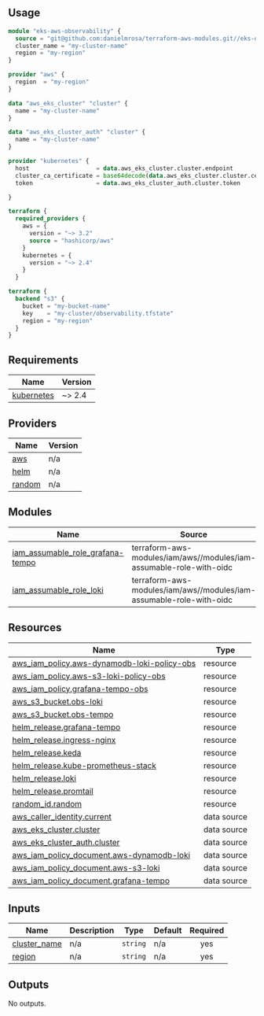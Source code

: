 ## Usage
```terraform
module "eks-aws-observability" {
  source = "git@github.com:danielmrosa/terraform-aws-modules.git//eks-observability-opensource?ref=main"
  cluster_name = "my-cluster-name"
  region = "my-region"
}

provider "aws" {
  region  = "my-region"
}

data "aws_eks_cluster" "cluster" {
  name = "my-cluster-name"
}

data "aws_eks_cluster_auth" "cluster" {
  name = "my-cluster-name"
}

provider "kubernetes" {
  host                   = data.aws_eks_cluster.cluster.endpoint
  cluster_ca_certificate = base64decode(data.aws_eks_cluster.cluster.certificate_authority.0.data)
  token                  = data.aws_eks_cluster_auth.cluster.token

}

terraform {
  required_providers {
    aws = {
      version = "~> 3.2"
      source = "hashicorp/aws"
    }
    kubernetes = {
      version = "~> 2.4"
    }
  }

terraform {
  backend "s3" {
    bucket = "my-bucket-name"
    key    = "my-cluster/observability.tfstate"
    region = "my-region"
  }
}
```




## Requirements

| Name | Version |
|------|---------|
| <a name="requirement_kubernetes"></a> [kubernetes](#requirement\_kubernetes) | ~> 2.4 |

## Providers

| Name | Version |
|------|---------|
| <a name="provider_aws"></a> [aws](#provider\_aws) | n/a |
| <a name="provider_helm"></a> [helm](#provider\_helm) | n/a |
| <a name="provider_random"></a> [random](#provider\_random) | n/a |

## Modules

| Name | Source | Version |
|------|--------|---------|
| <a name="module_iam_assumable_role_grafana-tempo"></a> [iam\_assumable\_role\_grafana-tempo](#module\_iam\_assumable\_role\_grafana-tempo) | terraform-aws-modules/iam/aws//modules/iam-assumable-role-with-oidc | ~> 3.0 |
| <a name="module_iam_assumable_role_loki"></a> [iam\_assumable\_role\_loki](#module\_iam\_assumable\_role\_loki) | terraform-aws-modules/iam/aws//modules/iam-assumable-role-with-oidc | ~> 3.0 |

## Resources

| Name | Type |
|------|------|
| [aws_iam_policy.aws-dynamodb-loki-policy-obs](https://registry.terraform.io/providers/hashicorp/aws/latest/docs/resources/iam_policy) | resource |
| [aws_iam_policy.aws-s3-loki-policy-obs](https://registry.terraform.io/providers/hashicorp/aws/latest/docs/resources/iam_policy) | resource |
| [aws_iam_policy.grafana-tempo-obs](https://registry.terraform.io/providers/hashicorp/aws/latest/docs/resources/iam_policy) | resource |
| [aws_s3_bucket.obs-loki](https://registry.terraform.io/providers/hashicorp/aws/latest/docs/resources/s3_bucket) | resource |
| [aws_s3_bucket.obs-tempo](https://registry.terraform.io/providers/hashicorp/aws/latest/docs/resources/s3_bucket) | resource |
| [helm_release.grafana-tempo](https://registry.terraform.io/providers/hashicorp/helm/latest/docs/resources/release) | resource |
| [helm_release.ingress-nginx](https://registry.terraform.io/providers/hashicorp/helm/latest/docs/resources/release) | resource |
| [helm_release.keda](https://registry.terraform.io/providers/hashicorp/helm/latest/docs/resources/release) | resource |
| [helm_release.kube-prometheus-stack](https://registry.terraform.io/providers/hashicorp/helm/latest/docs/resources/release) | resource |
| [helm_release.loki](https://registry.terraform.io/providers/hashicorp/helm/latest/docs/resources/release) | resource |
| [helm_release.promtail](https://registry.terraform.io/providers/hashicorp/helm/latest/docs/resources/release) | resource |
| [random_id.random](https://registry.terraform.io/providers/hashicorp/random/latest/docs/resources/id) | resource |
| [aws_caller_identity.current](https://registry.terraform.io/providers/hashicorp/aws/latest/docs/data-sources/caller_identity) | data source |
| [aws_eks_cluster.cluster](https://registry.terraform.io/providers/hashicorp/aws/latest/docs/data-sources/eks_cluster) | data source |
| [aws_eks_cluster_auth.cluster](https://registry.terraform.io/providers/hashicorp/aws/latest/docs/data-sources/eks_cluster_auth) | data source |
| [aws_iam_policy_document.aws-dynamodb-loki](https://registry.terraform.io/providers/hashicorp/aws/latest/docs/data-sources/iam_policy_document) | data source |
| [aws_iam_policy_document.aws-s3-loki](https://registry.terraform.io/providers/hashicorp/aws/latest/docs/data-sources/iam_policy_document) | data source |
| [aws_iam_policy_document.grafana-tempo](https://registry.terraform.io/providers/hashicorp/aws/latest/docs/data-sources/iam_policy_document) | data source |

## Inputs

| Name | Description | Type | Default | Required |
|------|-------------|------|---------|:--------:|
| <a name="input_cluster_name"></a> [cluster\_name](#input\_cluster\_name) | n/a | `string` | n/a | yes |
| <a name="input_region"></a> [region](#input\_region) | n/a | `string` | n/a | yes |

## Outputs

No outputs.
